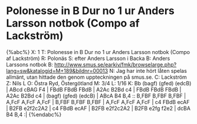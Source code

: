 # Polonesse in B Dur no 1 ur Anders Larsson notbok (Compo af Lackström)

{%abc%}
X: 1
T: Polonesse in B Dur no 1 ur Anders Larsson notbok (Compo af Lackström)
R: Polonäs
S: efter Anders Larsson i Backa
B: Anders Larssons notbok
B: http://www.smus.se/earkiv/fmk/browselarge.php?lang=sw&katalogid=M+189&bildnr=00013
N: Jag har inte hört låten spelas allmänt, utan hittade den genom uppteckningen på smus.se.
C: Lackström
Z: Nils L
O: Östra Ryd, Östergötland
M: 3/4
L: 1/16
K: Bb
(bagf) (gfed) (edcB) | ABcd cBAG F4 | FBdB FBdB FBdB | A2Ac B2Bd c4 | 
FBdB FBdB FBdB | A2Ac B2Bd c4 | (bagf) (gfed) (edcB) | ABcA B4 B,4 :: 
B,FBF B,FBF B,FBF | A,FcF A,FcF A,FcF | B,FBF B,FBF B,FBF | A,FcF A,FcF A,FcF | 
c4 FBdB ecAF | B2FB e2f2c2A2 | c4 FBdB ecAF | B2FB e2f2c2A2 | 
B2FB e2fg f2e2 | dcBA B4 B,4 :|
{%endabc%}
